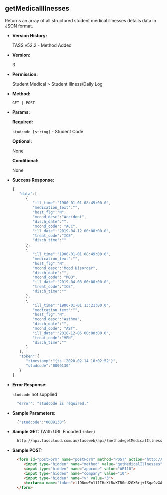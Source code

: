 **getMedicalIllnesses**
----
  Returns an array of all structured student medical illnesses details data in JSON format.
  
* **Version History:**

  TASS v52.2 - Method Added

* **Version:**

  3

* **Permission:**

  Student Medical > Student Illness/Daily Log

* **Method:**

  `GET | POST`
  
*  **Params:**

   **Required:**
 
   `studcode [string]` - Student Code

   **Optional:**

   None

   **Conditional:**

   None

* **Success Response:**

    ```javascript
    { 
       "data":[ 
          { 
             "ill_time":"1900-01-01 08:49:00.0",
             "medication_text":"",
             "host_flg":"N",
             "mcond_desc":"Accident",
             "disch_date":"",
             "mcond_code": "ACC",
             "ill_date":"2019-04-12 00:00:00.0",
             "treat_code":"ICE",
             "disch_time":""
          },
          { 
             "ill_time":"1900-01-01 08:49:00.0",
             "medication_text":"",
             "host_flg":"N",
             "mcond_desc":"Mood Disorder",
             "disch_date":"",
             "mcond_code": "MOO",
             "ill_date":"2019-04-08 00:00:00.0",
             "treat_code":"ICE",
             "disch_time":""
          },
          { 
             "ill_time":"1900-01-01 13:21:00.0",
             "medication_text":"",
             "host_flg":"N",
             "mcond_desc":"Asthma",
             "disch_date":"",
             "mcond_code": "AST",
             "ill_date":"2018-12-06 00:00:00.0",
             "treat_code":"VEN",
             "disch_time":""
          }
       ],
       "token":{ 
          "timestamp":"{ts '2020-02-14 10:02:52'}",
          "studcode":"0009130"
       }
    }
    ```
 
* **Error Response:**

    `studcode` not supplied
    ```javascript
      "error": "studcode is required."
    ```

* **Sample Parameters:**

  ```javascript
    {"studcode":"0009130"}
  ```

* **Sample GET:** (With URL Encoded `token`)

  ```HTML
    http://api.tasscloud.com.au/tassweb/api/?method=getMedicalIllnesses&appcode=API10&company=10&v=3&token=l1D8owEn111IHcXLRwXTB0oU2GX6rj%2BISqa9zXA8We3J3mwgjW5pdUvFK3%2FIZ4mJ4bMyfKTmEoup%2B3tTE9GeLQ%3D%3D
  ```
  
* **Sample POST:**

  ```HTML
    <form id="postForm" name="postForm" method="POST" action="http://api.tasscloud.com.au/tassweb/api/">
       <input type="hidden" name="method" value="getMedicalIllnesses">
       <input type="hidden" name="appcode" value="API10">
       <input type="hidden" name="company" value="10">
       <input type="hidden" name="v" value="3">
       <textarea name="token">l1D8owEn111IHcXLRwXTB0oU2GX6rj+ISqa9zXA8We3J3mwgjW5pdUvFK3/IZ4mJ4bMyfKTmEoup+3tTE9GeLQ==</textarea>
    </form>
  ```